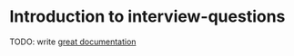 # Introduction to interview-questions

TODO: write [great documentation](http://jacobian.org/writing/what-to-write/)
